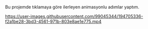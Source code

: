 Bu projemde tıklamaya göre ilerleyen animasyonlu adımlar yaptım.



https://user-images.githubusercontent.com/99045344/194705336-f2a1be28-3bd3-4561-971b-803e8ae1e775.mp4

